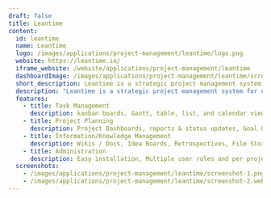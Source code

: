 ```yaml
---
draft: false
title: Leantime
content:
  id: leantime
  name: Leantime
  logo: /images/applications/project-management/leantime/logo.png
  website: https://leantime.io/
  iframe_website: /website/applications/project-management/leantime
  dashboardImage: /images/applications/project-management/leantime/screenshot-1.png
  short_description: Leantime is a strategic project management system for non-project managers.
  description: "Leantime is a strategic project management system for non-project managers. It's an alternative to ClickUp, Monday, or Asana. As simple as Trello but as feature-rich as Jira."
  features:
    - title: Task Management
      description: kanban boards, Gantt, table, list, and calendar views, Unlimited subtasks and dependencies, Milestone management, Sprint Management, Time tracking & timesheets.
    - title: Project Planning
      description: Project Dashboards, reports & status updates, Goal & metrics tracking, Lean and Business Model Canvas, SWOT Analysis canvas, Risk Analysis, ... and more.
    - title: Information/Knowledge Management
      description: Wikis / Docs, Idea Boards, Retrospectives, File Storage via S3 or local filesystem, Screen & webcam recording, Comments/discussions on everything.
    - title: Administration
      description: Easy installation, Multiple user roles and per project permissions, Two-factor authentication, LDAP, OIDC integration, Integration with Mattermost, slack, discord, and Zulip (more coming soon)
  screenshots:
    - /images/applications/project-management/leantime/screenshot-1.png
    - /images/applications/project-management/leantime/screenshot-2.webp
---
```

